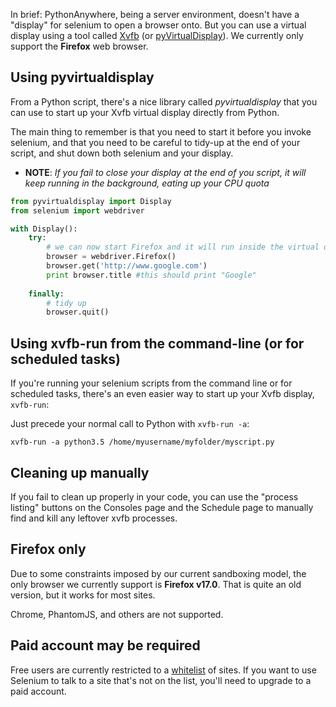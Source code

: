 
<!--
.. title: Using Selenium on PythonAnywhere
.. slug: selenium
.. date: 2017-01-28 13:35:28 UTC
.. tags:
.. category:
.. link:
.. description:
.. type: text
-->

In brief: PythonAnywhere, being a server environment, doesn't have a "display"
for selenium to open a browser onto.  But you can use a virtual display using a
tool called 
[Xvfb](http://en.wikipedia.org/wiki/Xvfb)
(or
[pyVirtualDisplay](http://pypi.python.org/pypi/PyVirtualDisplay)).
We currently only support the **Firefox** web browser.


## Using pyvirtualdisplay

From a Python script, there's a nice library called *pyvirtualdisplay*
that you can use to start up your Xvfb virtual display directly from
Python.

The main thing to remember is that you need to start it before you
invoke selenium, and that you need to be careful to tidy-up at the
end of your script, and shut down both selenium and your display.

* **NOTE**: *If you fail to close your display at the end of you script,
it will keep running in the background, eating up your CPU quota*


```python
from pyvirtualdisplay import Display
from selenium import webdriver

with Display():
    try:
        # we can now start Firefox and it will run inside the virtual display
        browser = webdriver.Firefox()
        browser.get('http://www.google.com')
        print browser.title #this should print "Google"
  
    finally:
        # tidy up
        browser.quit()
```




## Using xvfb-run from the command-line (or for scheduled tasks)

If you're running your selenium scripts from the command line or for scheduled
tasks, there's an even easier way to start up your Xvfb display, `xvfb-run`:

Just precede your normal call to Python with `xvfb-run -a`:

    xvfb-run -a python3.5 /home/myusername/myfolder/myscript.py


## Cleaning up manually

If you fail to clean up properly in your code, you can use the "process
listing" buttons on the Consoles page and the Schedule page to manually
find and kill any leftover xvfb processes.



## Firefox only

Due to some constraints imposed by our current sandboxing model, the
only browser we currently support is **Firefox v17.0**.  That is quite
an old version, but it works for most sites.

Chrome, PhantomJS, and others are not supported.


## Paid account may be required

Free users are currently restricted to a 
[whitelist](https://www.pythonanywhere.com/whitelist/)
of sites.  If you want to use Selenium to talk to a site
that's not on the list, you'll need to upgrade to a paid
account.


